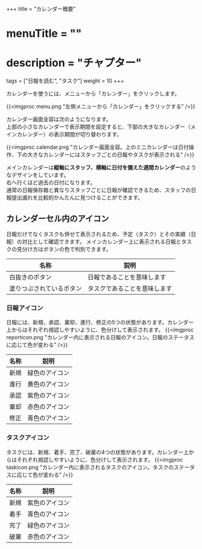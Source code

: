+++
title = "カレンダー概要"
# menuTitle = ""
# description = "チャプター"
tags = ["日報を読む", "タスク"]
weight = 10
+++

カレンダーを使うには、メニューから「カレンダー」をクリックします。

{{<imgproc menu.png "左側メニューから「カレンダー」をクリックする" />}}

カレンダー画面全容は次のようになります。  
上部の小さなカレンダーで表示期間を設定すると、下部の大きなカレンダー（メインカレンダー）の表示期間が切り替わります。

{{<imgproc calendar.png "カレンダー画面全容。上のミニカレンダーは日付操作、下の大きなカレンダーにはスタッフごとの日報やタスクが表示される" />}}

メインカレンダーは**縦軸にスタッフ、横軸に日付を備えた週間カレンダー**のようなデザインをしています。  
右へ行くほど過去の日付になります。  
通常の日報保存箱と異なりスタッフごとに日報が確認できるため、スタッフの日報提出漏れを比較的かんたんに見つけることができます。

## カレンダーセル内のアイコン

日報だけでなくタスクも併せて表示されるため、予定（タスク）とその実績（日報）の対比として確認できます。
メインカレンダー上に表示される日報とタスクの見分け方はボタンの色で判別できます。

|名称|説明|
|---|---|
|白抜きのボタン|日報であることを意味します|
|塗りつぶされているボタン|タスクであることを意味します|

### 日報アイコン

日報には、新規、承認、棄却、進行、修正の5つの状態があります。カレンダー上からはそれぞれ視認しやすいように、色分けして表示されます。
{{<imgproc reporticon.png "カレンダー内に表示される日報のアイコン。日報のステータスに応じて色が変わる" />}}

|名称|説明|
|---|---|
|新規|緑色のアイコン|
|進行|黄色のアイコン|
|承認|紫色のアイコン|
|棄却|赤色のアイコン|
|修正|青色のアイコン|

### タスクアイコン　

タスクには、新規、着手、完了、破棄の4つの状態があります。カレンダー上からはそれぞれ視認しやすいように、色分けして表示されます。
{{<imgproc taskicon.png "カレンダー内に表示されるタスクのアイコン。タスクのステータスに応じて色が変わる" />}}

|名称|説明|
|---|---|
|新規|紫色のアイコン|
|着手|青色のアイコン|
|完了|緑色のアイコン|
|破棄|赤色のアイコン|
